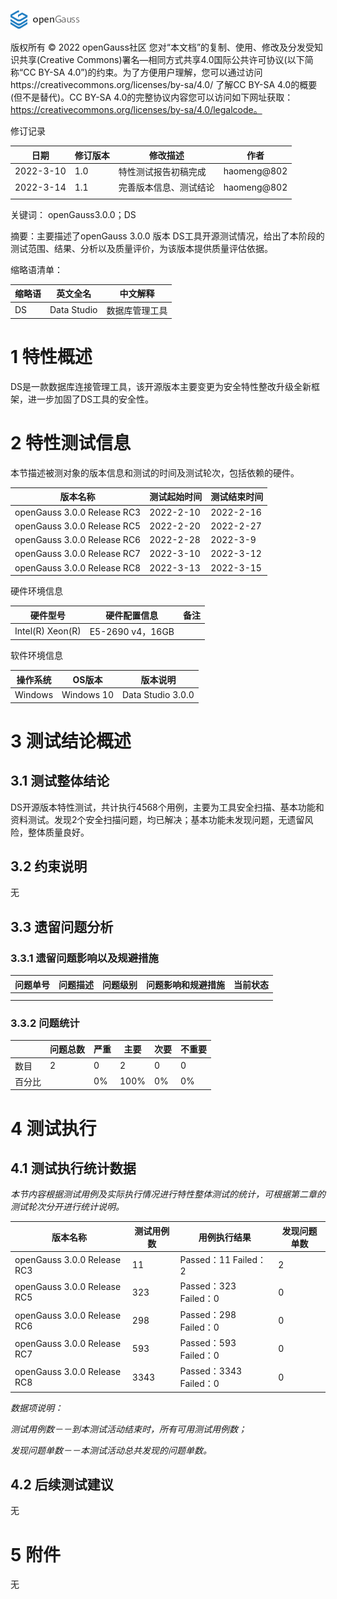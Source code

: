 ![avatar](../../images/openGauss.png)

版权所有 © 2022  openGauss社区
 您对“本文档”的复制、使用、修改及分发受知识共享(Creative Commons)署名—相同方式共享4.0国际公共许可协议(以下简称“CC BY-SA 4.0”)的约束。为了方便用户理解，您可以通过访问https://creativecommons.org/licenses/by-sa/4.0/ 了解CC BY-SA 4.0的概要 (但不是替代)。CC BY-SA 4.0的完整协议内容您可以访问如下网址获取：https://creativecommons.org/licenses/by-sa/4.0/legalcode。

修订记录

| 日期      | 修订版本 | 修改描述               | 作者        |
| --------- | -------- | ---------------------- | ----------- |
| 2022-3-10 | 1.0      | 特性测试报告初稿完成   | haomeng@802 |
| 2022-3-14 | 1.1      | 完善版本信息、测试结论 | haomeng@802 |
|           |          |                        |             |

关键词： openGauss3.0.0；DS 

摘要：主要描述了openGauss 3.0.0 版本 DS工具开源测试情况，给出了本阶段的测试范围、结果、分析以及质量评价，为该版本提供质量评估依据。



缩略语清单：

| 缩略语 | 英文全名    | 中文解释       |
| ------ | ----------- | -------------- |
| DS     | Data Studio | 数据库管理工具 |

# 1     特性概述

DS是一款数据库连接管理工具，该开源版本主要变更为安全特性整改升级全新框架，进一步加固了DS工具的安全性。

# 2     特性测试信息

本节描述被测对象的版本信息和测试的时间及测试轮次，包括依赖的硬件。

| 版本名称                    | 测试起始时间 | 测试结束时间 |
| --------------------------- | ------------ | ------------ |
| openGauss 3.0.0 Release RC3 | 2022-2-10    | 2022-2-16    |
| openGauss 3.0.0 Release RC5 | 2022-2-20    | 2022-2-27    |
| openGauss 3.0.0 Release RC6 | 2022-2-28    | 2022-3-9     |
| openGauss 3.0.0 Release RC7 | 2022-3-10    | 2022-3-12    |
| openGauss 3.0.0 Release RC8 | 2022-3-13    | 2022-3-15    |

硬件环境信息

| 硬件型号         | 硬件配置信息     | 备注 |
| ---------------- | ---------------- | ---- |
| Intel(R) Xeon(R) | E5-2690 v4，16GB |      |

软件环境信息

| 操作系统 | OS版本     | 版本说明          |
| -------- | ---------- | ----------------- |
| Windows  | Windows 10 | Data Studio 3.0.0 |

# 3     测试结论概述

## 3.1   测试整体结论

DS开源版本特性测试，共计执行4568个用例，主要为工具安全扫描、基本功能和资料测试。发现2个安全扫描问题，均已解决；基本功能未发现问题，无遗留风险，整体质量良好。

## 3.2   约束说明

无

## 3.3   遗留问题分析

### 3.3.1 遗留问题影响以及规避措施

| 问题单号 | 问题描述 | 问题级别 | 问题影响和规避措施 | 当前状态 |
| -------- | -------- | -------- | ------------------ | -------- |
|          |          |          |                    |          |
|          |          |          |                    |          |

### 3.3.2 问题统计

|        | 问题总数 | 严重 | 主要 | 次要 | 不重要 |
| ------ | -------- | ---- | ---- | ---- | ------ |
| 数目   | 2        | 0    | 2    | 0    | 0      |
| 百分比 |          | 0%   | 100% | 0%   | 0%     |

# 4     测试执行

## 4.1   测试执行统计数据

*本节内容根据测试用例及实际执行情况进行特性整体测试的统计，可根据第二章的测试轮次分开进行统计说明。*

| 版本名称                    | 测试用例数 | 用例执行结果           | 发现问题单数 |
| --------------------------- | ---------- | ---------------------- | ------------ |
| openGauss 3.0.0 Release RC3 | 11         | Passed：11 Failed：2   | 2            |
| openGauss 3.0.0 Release RC5 | 323        | Passed：323 Failed：0  | 0            |
| openGauss 3.0.0 Release RC6 | 298        | Passed：298 Failed：0  | 0            |
| openGauss 3.0.0 Release RC7 | 593        | Passed：593 Failed：0  | 0            |
| openGauss 3.0.0 Release RC8 | 3343       | Passed：3343 Failed：0 | 0            |

*数据项说明：*

*测试用例数－－到本测试活动结束时，所有可用测试用例数；*

*发现问题单数－－本测试活动总共发现的问题单数。*

## 4.2   后续测试建议

无

# 5     附件

无

 



 

 
